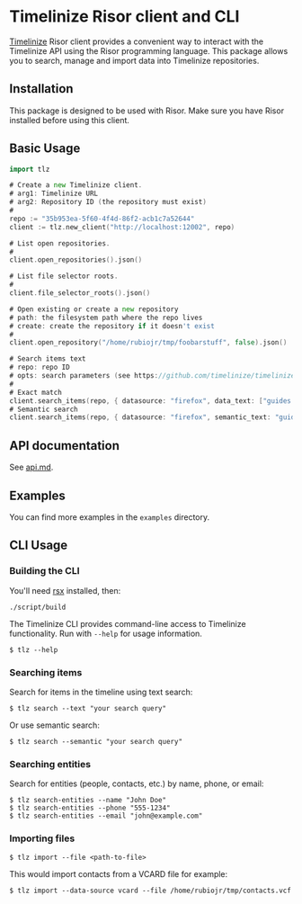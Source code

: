 # Timelinize Risor client and CLI

[Timelinize](https://github.com/timelinize/timelinize) Risor client provides a convenient way to interact with the Timelinize API using the Risor programming language. This package allows you to search, manage and import data into Timelinize repositories.

## Installation

This package is designed to be used with Risor. Make sure you have Risor installed before using this client.

## Basic Usage

```Go
import tlz

# Create a new Timelinize client.
# arg1: Timelinize URL
# arg2: Repository ID (the repository must exist)
#
repo := "35b953ea-5f60-4f4d-86f2-acb1c7a52644"
client := tlz.new_client("http://localhost:12002", repo)

# List open repositories.
#
client.open_repositories().json()

# List file selector roots.
#
client.file_selector_roots().json()

# Open existing or create a new repository
# path: the filesystem path where the repo lives
# create: create the repository if it doesn't exist
#
client.open_repository("/home/rubiojr/tmp/foobarstuff", false).json()

# Search items text
# repo: repo ID
# opts: search parameters (see https://github.com/timelinize/timelinize/blob/9dd00b724c1497df262be90f04229ac1b22e7f59/timeline/search.go#L40)
#
# Exact match
client.search_items(repo, { datasource: "firefox", data_text: ["guides and information"] }).json()
# Semantic search
client.search_items(repo, { datasource: "firefox", semantic_text: "guides" }).json()
```

## API documentation

See [api.md](/api.md).

## Examples

You can find more examples in the `examples` directory.

## CLI Usage

### Building the CLI

You'll need [rsx](https://github.com/rubiojr/rsx) installed, then:

`./script/build`

The Timelinize CLI provides command-line access to Timelinize functionality. Run with `--help` for usage information.

```
$ tlz --help
```

### Searching items

Search for items in the timeline using text search:

```
$ tlz search --text "your search query"
```

Or use semantic search:

```
$ tlz search --semantic "your search query"
```

### Searching entities

Search for entities (people, contacts, etc.) by name, phone, or email:

```
$ tlz search-entities --name "John Doe"
$ tlz search-entities --phone "555-1234"
$ tlz search-entities --email "john@example.com"
```

### Importing files

```
$ tlz import --file <path-to-file>
```

This would import contacts from a VCARD file for example:

```
$ tlz import --data-source vcard --file /home/rubiojr/tmp/contacts.vcf
```
